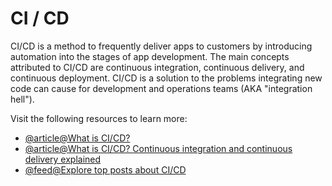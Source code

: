 # CI / CD

CI/CD is a method to frequently deliver apps to customers by introducing automation into the stages of app development. The main concepts attributed to CI/CD are continuous integration, continuous delivery, and continuous deployment. CI/CD is a solution to the problems integrating new code can cause for development and operations teams (AKA "integration hell").

Visit the following resources to learn more:

- [@article@What is CI/CD?](https://www.redhat.com/en/topics/devops/what-is-ci-cd)
- [@article@What is CI/CD? Continuous integration and continuous delivery explained](https://www.infoworld.com/article/3271126/what-is-cicd-continuous-integration-and-continuous-delivery-explained.html)
- [@feed@Explore top posts about CI/CD](https://app.daily.dev/tags/cicd?ref=roadmapsh)
